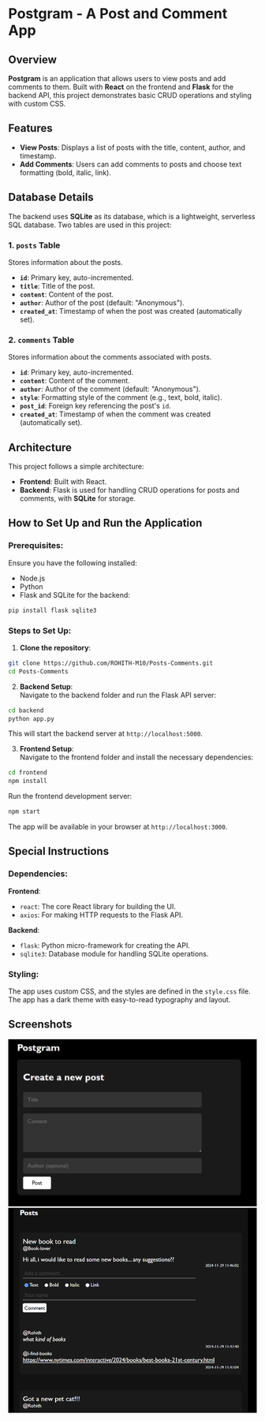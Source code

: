 # Postgram - A Post and Comment App

## Overview
**Postgram** is an application that allows users to view posts and add comments to them. Built with **React** on the frontend and **Flask** for the backend API, this project demonstrates basic CRUD operations and styling with custom CSS.

## Features
- **View Posts**: Displays a list of posts with the title, content, author, and timestamp.
- **Add Comments**: Users can add comments to posts and choose text formatting (bold, italic, link).

## Database Details
The backend uses **SQLite** as its database, which is a lightweight, serverless SQL database. Two tables are used in this project:

### 1. `posts` Table
Stores information about the posts.
- **`id`**: Primary key, auto-incremented.
- **`title`**: Title of the post.
- **`content`**: Content of the post.
- **`author`**: Author of the post (default: "Anonymous").
- **`created_at`**: Timestamp of when the post was created (automatically set).

### 2. `comments` Table
Stores information about the comments associated with posts.
- **`id`**: Primary key, auto-incremented.
- **`content`**: Content of the comment.
- **`author`**: Author of the comment (default: "Anonymous").
- **`style`**: Formatting style of the comment (e.g., text, bold, italic).
- **`post_id`**: Foreign key referencing the post's `id`.
- **`created_at`**: Timestamp of when the comment was created (automatically set).

## Architecture
This project follows a simple architecture:
- **Frontend**: Built with React.
- **Backend**: Flask is used for handling CRUD operations for posts and comments, with **SQLite** for storage.


## How to Set Up and Run the Application

### Prerequisites:
Ensure you have the following installed:

- Node.js 
- Python
- Flask and SQLite for the backend:

```bash
pip install flask sqlite3
```

### Steps to Set Up:
1. **Clone the repository**:

```bash
git clone https://github.com/ROHITH-M10/Posts-Comments.git
cd Posts-Comments
```

2. **Backend Setup**:  
   Navigate to the backend folder and run the Flask API server:

```bash
cd backend
python app.py
```

This will start the backend server at `http://localhost:5000`.

3. **Frontend Setup**:  
   Navigate to the frontend folder and install the necessary dependencies:

```bash
cd frontend
npm install
```

Run the frontend development server:

```bash
npm start
```

The app will be available in your browser at `http://localhost:3000`.

## Special Instructions

### Dependencies:

**Frontend**:
- `react`: The core React library for building the UI.
- `axios`: For making HTTP requests to the Flask API.

**Backend**:
- `flask`: Python micro-framework for creating the API.
- `sqlite3`: Database module for handling SQLite operations.

### Styling:
The app uses custom CSS, and the styles are defined in the `style.css` file. The app has a dark theme with easy-to-read typography and layout.

## Screenshots

![Image 1](image1.png)
![Image 2](image2.png)
